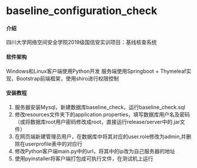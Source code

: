 # baseline_configuration_check

#### 介绍
四川大学网络空间安全学院2019级国信安实训项目：基线核查系统

#### 软件架构
Windows和Linux客户端使用Python开发
服务端使用Springboot + Thymeleaf实现，Bootstrap前端框架，使用shiro进行权限控制

#### 安装教程

1.  服务器安装Mysql，新建数据库baseline_check，运行baseline_check.sql
2.  修改resources文件夹下的application.properties，填写数据库用户名及密码（或将数据库root用户密码修改成root，直接运行release/server中的.jar文件）
3.  在网页端新建管理员用户，在数据库中将其对应的user.role修改为admin,并删除在userprofile表中的对应行
4.  修改Python客户端main.py中的url，将其中的ip改为自己服务器的地址
5.  使用pyinstaller将客户端打包成可执行文件，在测试机上运行


